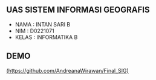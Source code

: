 ## UAS SISTEM INFORMASI GEOGRAFIS
- NAMA  : INTAN SARI B
- NIM   : D0221071
- KELAS : INFORMATIKA B
## DEMO
[(https://github.com/AndreanaWirawan/Final_SIG)]()
